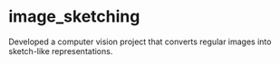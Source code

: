 # image_sketching
Developed a computer vision project that converts regular images into sketch-like representations.
